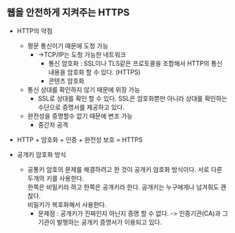 ## 웹을 안전하게 지켜주는 HTTPS

* HTTP의 약점
  * 평문 통신이기 때문에 도청 가능
    * ->TCP/IP는 도청 가능한 네트워크
      * 통신 암호화 : SSL이나 TLS같은 프로토콜을 조합해서 HTTP의 통신 내용을 암호화 할 수 있다. (HTTPS)
      * 콘텐츠 암호화
  * 통신 상대를 확인하지 않기 때문에 위장 가능
    * SSL로 상대를 확인 할 수 있다. SSL은 암호화뿐만 아니라 상대를 확인하는 수단으로 증명서를 제공하고 있다.
  * 완전성을 증명할수 없기 때문에 변조 가능
    * 중간자 공격

* HTTP + 암호화 + 인증 + 완전성 보호 = HTTPS
* 공개키 암호화 방식
  * 공통키 암호의 문제를 해결하려고 한 것이 공개키 암호화 방식이다. 서로 다른 두개의 키를 사용한다.   
  한쪽은 비밀키라 하고 한쪽은 공개키라 한다. 공개키는 누구에게나 넘겨줘도 괜찮다.   
  비밀키가 복호화해서 사용한다.
    * 문제점 : 공개키가 진짜인지 아닌지 증명 할 수 없다. -> 인증기관(CA)과 그 기관이 발행하는 공개키 증명서가 이용되고 있다.
